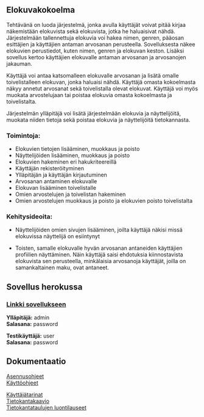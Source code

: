 ## Elokuvakokoelma

Tehtävänä on luoda järjestelmä, jonka avulla käyttäjät voivat pitää kirjaa näkemistään elokuvista sekä elokuvista, jotka he haluaisivat nähdä. Järjestelmään tallennettuja elokuvia voi hakea nimen, genren, pääosan esittäjien ja käyttäjien antaman arvosanan perusteella. Sovelluksesta näkee elokuvien perustiedot, kuten nimen, genren ja elokuvan keston. Lisäksi sovellus kertoo käyttäjien elokuvalle antaman arvosanan ja arvosanojen jakauman.

Käyttäjä voi antaa katsomalleen elokuvalle arvosanan ja lisätä omalle toivelistalleen elokuvan, jonka haluaisi nähdä. Käyttäjä omasta kokoelmasta näkyy annetut arvosanat sekä toivelistalla olevat elokuvat. Käyttäjä voi myös muokata arvostelujaan tai poistaa elokuvia omasta kokoelmasta ja toivelistalta. 

Järjestelmän ylläpitäjä voi lisätä järjestelmään elokuvia ja näyttelijöitä, muokata niiden tietoja sekä poistaa elokuvia ja näyttelijöitä tietokannasta.

### Toimintoja:
- Elokuvien tietojen lisääminen, muokkaus ja poisto
- Näyttelijöiden lisääminen, muokkaus ja poisto
- Elokuvien hakeminen eri hakukriteereillä
- Käyttäjän rekisteröityminen
- Ylläpitäjän ja käyttäjän kirjautuminen
- Arvosanan antaminen elokuvalle
- Elokuvan lisääminen toivelistalle
- Omien arvostelujen ja toivelistan hakeminen
- Omien arvostelujen muokkaus ja poisto ja elokuvien poisto toivelistalta

### Kehitysideoita:
- Näyttelijöiden omien sivujen lisääminen, joilta käyttäjä näkisi missä elokuvissa näyttelijä on esiintynyt
 
- Toisten, samalle elokuvalle hyvän arvosanan antaneiden käyttäjien profiilien näyttäminen. Näin käyttäjä saisi ehdotuksia kiinnostavista elokuvista sen perusteella, minkälaisia arvosanoja käyttäjät, joilla on samankaltainen maku, ovat antaneet.

## Sovellus herokussa
### [Linkki sovellukseen](https://powerful-lowlands-11008.herokuapp.com/)

**Ylläpitäjä:** admin  
**Salasana:** password

**Testikäyttäjä:** user  
**Salasana:** password

## Dokumentaatio
[Asennusohjeet](documentation/installation_guide.md)  
[Käyttöohjeet](documentation/user_guide.md)

[Käyttäjätarinat](documentation/user_stories.md)  
[Tietokantakaavio](documentation/database_diagram.png)  
[Tietokantataulujen luontilauseet](documentation/create_table_statements.md)

